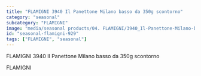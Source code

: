 ```yaml
---
title: "FLAMIGNI 3940 Il Panettone Milano basso da 350g scontorno"
category: "seasonal"
subcategory: "FLAMIGNI"
image: "media/seasonal products/04. FLAMIGNI/3940_Il-Panettone-Milano-basso-da-350g_scontorno.jpg"
id: "seasonal-flamigni-929"
tags: ["FLAMIGNI", "seasonal"]
---
```


FLAMIGNI 3940 Il Panettone Milano basso da 350g scontorno

FLAMIGNI
